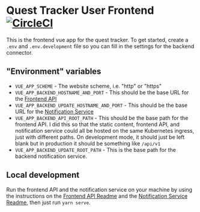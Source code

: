 # Quest Tracker User Frontend [![CircleCI](https://circleci.com/gh/emanguy/QuestTracker-UserFrontend.svg?style=svg)](https://circleci.com/gh/emanguy/QuestTracker-UserFrontend)

This is the frontend vue app for the quest tracker. To get started, create a `.env` and `.env.development` file
so you can fill in the settings for the backend connector.

## "Environment" variables

* `VUE_APP_SCHEME` - The website scheme, i.e. "http" or "https"
* `VUE_APP_BACKEND_HOSTNAME_AND_PORT` - This should be the base URL for the [Frontend API](https://github.com/emanguy/QuestTracker-FrontendApi)
* `VUE_APP_BACKEND_UPDATE_HOSTNAME_AND_PORT` - This should be the base URL for the [Notification Service](https://github.com/emanguy/QuestTracker-NotificationService)
* `VUE_APP_BACKEND_API_ROOT_PATH` - This should be the base path for the frontend API. I did this so that the static content,
frontend API, and notification service could all be hosted on the same Kubernetes ingress, just with different paths. On development
mode, it should just be left blank but in production it should be something like `/api/v1`
* `VUE_APP_BACKEND_UPDATE_ROOT_PATH` - This is the base path for the backend notification service.

## Local development

Run the frontend API and the notification service on your machine by using the instructions on the [Frontend API Readme](https://github.com/emanguy/QuestTracker-FrontendApi/blob/master/README.md)
and the [Notification Service Readme](https://github.com/emanguy/QuestTracker-NotificationService/blob/master/README.md),
then just run `yarn serve`.

